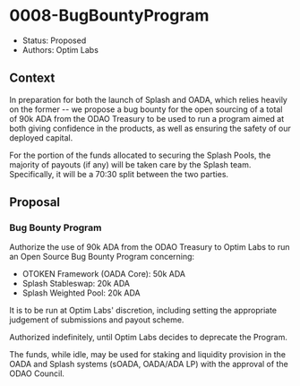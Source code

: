 # 0008-BugBountyProgram

- Status: Proposed
- Authors: Optim Labs

## Context

In preparation for both the launch of Splash and OADA, which relies heavily on the former -- we propose a bug bounty for the open sourcing of a total of 90k ADA from the ODAO Treasury to be used to run a program aimed at both giving confidence in the products, as well as ensuring the safety of our deployed capital. 

For the portion of the funds allocated to securing the Splash Pools, the majority of payouts (if any) will be taken care by the Splash team. Specifically, it will be a 70:30 split between the two parties.

## Proposal

### Bug Bounty Program

Authorize the use of 90k ADA from the ODAO Treasury to Optim Labs to run an Open Source Bug Bounty Program concerning:

- OTOKEN Framework (OADA Core): 50k ADA
- Splash Stableswap: 20k ADA
- Splash Weighted Pool: 20k ADA

It is to be run at Optim Labs' discretion, including setting the appropriate judgement of submissions and payout scheme.

Authorized indefinitely, until Optim Labs decides to deprecate the Program. 

The funds, while idle, may be used for staking and liquidity provision in the OADA and Splash systems (sOADA, OADA/ADA LP) with the approval of the ODAO Council.